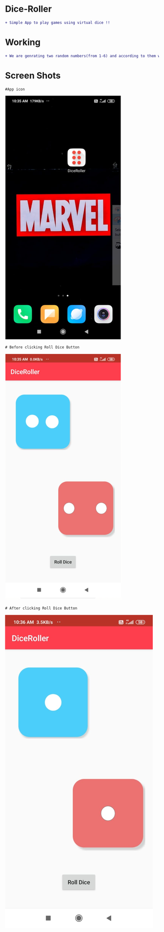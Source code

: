 # Dice-Roller
```diff
+ Simple App to play games using virtual dice !!
```
# Working
```diff
+ We are genrating two random numbers(from 1-6) and according to them we are seeing surface of dice !!
```
# Screen Shots
```diff
#App icon
```
![Alt text](ss3.PNG)

```diff
# Before clicking Roll Dice Button
```
![Alt text](ss2.PNG)

```diff
# After clicking Roll Dice Button
```
![Alt text](ss1.jpeg)
